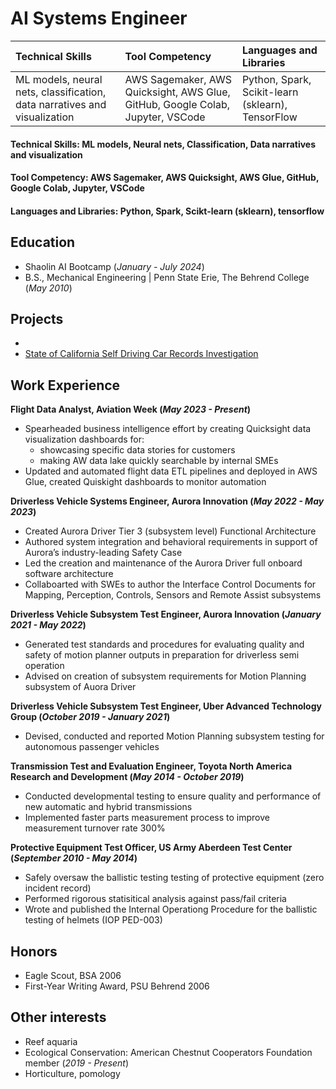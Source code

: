 # AI Systems Engineer

| **Technical Skills** | **Tool Competency** | **Languages and Libraries** |
|:---------------------|:---------------------|:----------------------------|
| ML models, neural nets, classification, data narratives and visualization | AWS Sagemaker, AWS Quicksight, AWS Glue, GitHub, Google Colab, Jupyter, VSCode | Python, Spark, Scikit-learn (sklearn), TensorFlow |


#### Technical Skills: ML models, Neural nets, Classification, Data narratives and visualization
#### Tool Competency: AWS Sagemaker, AWS Quicksight, AWS Glue, GitHub, Google Colab, Jupyter, VSCode
#### Languages and Libraries: Python, Spark, Scikt-learn (sklearn), tensorflow


## Education
- Shaolin AI Bootcamp (_January - July 2024_)
- B.S., Mechanical Engineering | Penn State Erie, The Behrend College (_May 2010_)


## Projects
- 
- [State of California Self Driving Car Records Investigation](https://github.com/Kyle-Markwardt/self-driving-vehicles)


## Work Experience 
**Flight Data Analyst, Aviation Week (_May 2023 - Present_)**
- Spearheaded business intelligence effort by creating Quicksight data visualization dashboards for:
  - showcasing specific data stories for customers
  - making AW data lake quickly searchable by internal SMEs
- Updated and automated flight data ETL pipelines and deployed in AWS Glue, created Quiskight dashboards to monitor automation

**Driverless Vehicle Systems Engineer, Aurora Innovation (_May 2022 - May 2023_)**
- Created Aurora Driver Tier 3 (subsystem level) Functional Architecture
- Authored system integration and behavioral requirements in support of Aurora’s industry-leading Safety Case 
- Led the creation and maintenance of the Aurora Driver full onboard software architecture
- Collaboarted with SWEs to author the Interface Control Documents for Mapping, Perception, Controls, Sensors and Remote Assist subsystems

**Driverless Vehicle Subsystem Test Engineer, Aurora Innovation (_January 2021 - May 2022_)**
- Generated test standards and procedures for evaluating quality and safety of motion planner outputs in preparation for driverless semi operation
- Advised on creation of subsystem requirements for Motion Planning subsystem of Auora Driver

**Driverless Vehicle Subsystem Test Engineer, Uber Advanced Technology Group (_October 2019 - January 2021_)**
- Devised, conducted and reported Motion Planning subsystem testing for autonomous passenger vehicles

**Transmission Test and Evaluation Engineer, Toyota North America Research and Development (_May 2014 - October 2019_)**
- Conducted developmental testing to ensure quality and performance of new automatic and hybrid transmissions
- Implemented faster parts measurement process to improve measurement turnover rate 300%

**Protective Equipment Test Officer, US Army Aberdeen Test Center (_September 2010 - May 2014_)**
- Safely oversaw the ballistic testing testing of protective equipment (zero incident record)
- Performed rigorous statisitical analysis against pass/fail criteria
- Wrote and published the Internal Operationg Procedure for the ballistic testing of helmets (IOP PED-003)

## Honors
- Eagle Scout, BSA 2006
- First-Year Writing Award, PSU Behrend 2006

## Other interests
 - Reef aquaria
 - Ecological Conservation: American Chestnut Cooperators Foundation member (_2019 - Present_)
 - Horticulture, pomology
